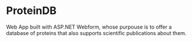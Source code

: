 # ProteinDB

Web App built with ASP.NET Webform, whose purpouse is to offer a database of proteins that also supports scientific publications about them.